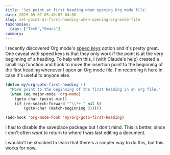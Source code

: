 ```yaml
---
title: 'Set point at first heading when opening Org mode file'
date: 2025-05-07 05:40:07-04:00
slug: set-point-at-first-heading-when-opening-org-mode-file
taxonomies:
  tags: ["Tech","Emacs"]
summary: 
---
```


I recently discovered Org mode's [speed keys](https://orgmode.org/manual/Speed-Keys.html) option and it's pretty great. One caveat with speed keys is that they only work if the point is at the very beginning of a heading. To help with this, I (with Claude's help) created a small lisp function and hook to move the insertion point to the beginning of the first heading whenever I open an Org mode file. I'm recording it here in case it's useful to anyone else.

```lisp
(defun my/org-goto-first-heading ()
  "Move point to the beginning of the first heading in an org file."
  (when (eq major-mode 'org-mode)
    (goto-char (point-min))
    (if (re-search-forward "^\\*+ " nil t)
        (goto-char (match-beginning 0)))))

(add-hook 'org-mode-hook 'my/org-goto-first-heading)
```

I had to disable the saveplace package but I don't mind. This is better, since I don't often _want_ to return to where I was last editing a document. 

I wouldn't be shocked to learn that there's a simpler way to do this, but this works for now.
